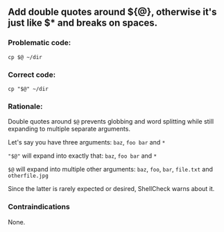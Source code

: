 ## Add double quotes around ${@}, otherwise it's just like $* and breaks on spaces.

### Problematic code:

    cp $@ ~/dir

### Correct code:

    cp "$@" ~/dir

### Rationale:

Double quotes around `$@` prevents globbing and word splitting while still expanding to multiple separate arguments.

Let's say you have three arguments: `baz`, `foo bar` and `*`

`"$@"` will expand into exactly that: `baz`, `foo bar` and `*`

`$@` will expand into multiple other arguments: `baz`, `foo`, `bar`, `file.txt` and `otherfile.jpg`

Since the latter is rarely expected or desired, ShellCheck warns about it.

### Contraindications

None. 